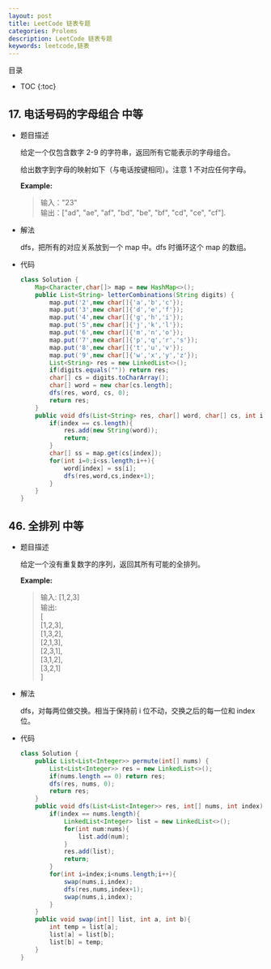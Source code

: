 ```yaml
---
layout: post
title: LeetCode 链表专题
categories: Prolems
description: LeetCode 链表专题
keywords: leetcode,链表
---
```


目录

* TOC
{:toc}

## 17. 电话号码的字母组合 中等

* 题目描述

    给定一个仅包含数字 2-9 的字符串，返回所有它能表示的字母组合。

    给出数字到字母的映射如下（与电话按键相同）。注意 1 不对应任何字母。

    **Example:**

    > 输入："23"  
    输出：["ad", "ae", "af", "bd", "be", "bf", "cd", "ce", "cf"].

* 解法

    dfs，把所有的对应关系放到一个 map 中。dfs 时循环这个 map 的数组。

* 代码

    ``` java
    class Solution {
        Map<Character,char[]> map = new HashMap<>();
        public List<String> letterCombinations(String digits) {
            map.put('2',new char[]{'a','b','c'});
            map.put('3',new char[]{'d','e','f'});
            map.put('4',new char[]{'g','h','i'});
            map.put('5',new char[]{'j','k','l'});
            map.put('6',new char[]{'m','n','o'});
            map.put('7',new char[]{'p','q','r','s'});
            map.put('8',new char[]{'t','u','v'});
            map.put('9',new char[]{'w','x','y','z'});
            List<String> res = new LinkedList<>();
            if(digits.equals("")) return res;
            char[] cs = digits.toCharArray();
            char[] word = new char[cs.length];
            dfs(res, word, cs, 0);
            return res;
        }
        public void dfs(List<String> res, char[] word, char[] cs, int index){
            if(index == cs.length){
                res.add(new String(word));
                return;
            }
            char[] ss = map.get(cs[index]);
            for(int i=0;i<ss.length;i++){
                word[index] = ss[i];
                dfs(res,word,cs,index+1);
            }
        }
    }
    ```

## 46. 全排列 中等

* 题目描述

    给定一个没有重复数字的序列，返回其所有可能的全排列。

    **Example:**

    > 输入: [1,2,3]  
    输出:  
    [  
    [1,2,3],  
    [1,3,2],  
    [2,1,3],  
    [2,3,1],  
    [3,1,2],  
    [3,2,1]  
    ]

* 解法

    dfs，对每两位做交换。相当于保持前 i 位不动，交换之后的每一位和 index 位。

* 代码

    ``` java
    class Solution {
        public List<List<Integer>> permute(int[] nums) {
            List<List<Integer>> res = new LinkedList<>();
            if(nums.length == 0) return res;
            dfs(res, nums, 0);
            return res;
        }
        public void dfs(List<List<Integer>> res, int[] nums, int index){
            if(index == nums.length){
                LinkedList<Integer> list = new LinkedList<>();
                for(int num:nums){
                    list.add(num);
                }
                res.add(list);
                return;
            }
            for(int i=index;i<nums.length;i++){
                swap(nums,i,index);
                dfs(res,nums,index+1);
                swap(nums,i,index);
            }
        }
        public void swap(int[] list, int a, int b){
            int temp = list[a];
            list[a] = list[b];
            list[b] = temp;
        }
    }
    ```